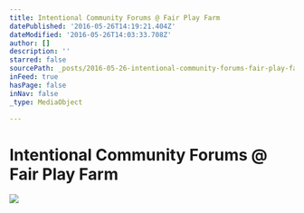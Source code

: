 ```yaml
---
title: Intentional Community Forums @ Fair Play Farm
datePublished: '2016-05-26T14:19:21.404Z'
dateModified: '2016-05-26T14:03:33.708Z'
author: []
description: ''
starred: false
sourcePath: _posts/2016-05-26-intentional-community-forums-fair-play-farm.md
inFeed: true
hasPage: false
inNav: false
_type: MediaObject

---
```

# Intentional Community Forums @ Fair Play Farm
![](https://the-grid-user-content.s3-us-west-2.amazonaws.com/deb6e7b8-7293-4661-8051-70698d2c4c23.jpg)